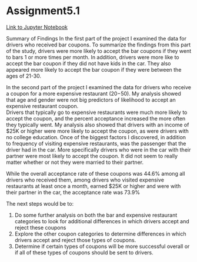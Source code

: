 # Assignment5.1

[Link to Jupyter Notebook](/prompt.ipynb)

Summary of Findings
In the first part of the project I examined the data for drivers who received bar coupons.
To summarize the findings from this part of the study, drivers were more likely to accept
the bar coupons if they went to bars 1 or more times per month.
In addition, drivers were more like to accept the bar coupon if they did not have kids in the car.
They also appeared more likely to accept the bar coupon if they were between the ages of 21-30.

In the second part of the project I examined the data for drivers who receive a coupon for a more
expensive restaurant ($20-$50).  My analysis showed that age and gender were not big predictors of likelihood
to accept an expensive restaurant coupon.  
Drivers that typically go to expensive restaurants were much more likely to accept the coupon, and the percent
acceptance increased the more often they typically went. My analysis also showed that drivers with an income of
$25K or higher were more likely to accept the coupon, as were drivers with no college education.
Once of the biggest factors I discovered, in addition to frequency of visiting expensive restaurants, was the
passenger that the driver had in the car.  More specifically drivers who were in the car with their partner were
most likely to accept the coupon.  It did not seem to really matter whether or not they were married to their partner.

While the overall acceptance rate of these coupons was 44.6% among all drivers who received them, among drivers who
visited expensive restaurants at least once a month, earned $25K or higher and were with their partner in the car, 
the acceptance rate was 73.9%

The next steps would be to:
1) Do some further analysis on both the bar and expensive restaurant categories to look for additional differences
 in which drivers accept and reject these coupons
2) Explore the other coupon categories to determine differences in which drivers accept and reject those types of coupons.
3) Determine if certain types of coupons will be more successful overall or if all of these types of coupons should be
 sent to drivers.
